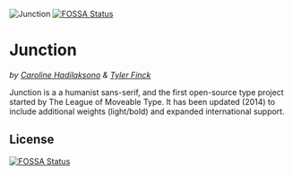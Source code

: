 ![Junction](https://github.com/theleagueof/junction/raw/master/images/junction-1.png)
[![FOSSA Status](https://app.fossa.io/api/projects/git%2Bgithub.com%2FHartmarken%2Fjunction.svg?type=shield)](https://app.fossa.io/projects/git%2Bgithub.com%2FHartmarken%2Fjunction?ref=badge_shield)

Junction
========
_by [Caroline Hadilaksono](http://www.hadilaksono.com) & [Tyler Finck](http://www.tylerfinck.com/)_

Junction is a a humanist sans-serif, and the first open-source type project started by The League of Moveable Type. It has been updated (2014) to include additional weights (light/bold) and expanded international support. 





## License
[![FOSSA Status](https://app.fossa.io/api/projects/git%2Bgithub.com%2FHartmarken%2Fjunction.svg?type=large)](https://app.fossa.io/projects/git%2Bgithub.com%2FHartmarken%2Fjunction?ref=badge_large)